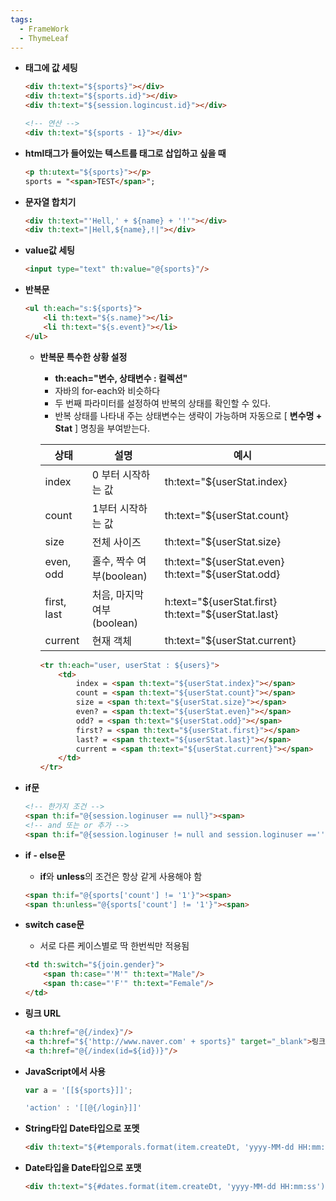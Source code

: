 ```yaml
---
tags:
  - FrameWork
  - ThymeLeaf
---
```


- **태그에 값 세팅**
    
    ```html
    <div th:text="${sports}"></div>
    <div th:text="${sports.id}"></div>
    <div th:text="${session.logincust.id}"></div>
    
    <!-- 연산 -->
    <div th:text="${sports - 1}"></div>
    ```
    
- **html태그가 들어있는 텍스트를 태그로 삽입하고 싶을 때**
    
    ```html
    <p th:utext="${sports}"></p>
    sports = "<span>TEST</span>";
    ```
    
- **문자열 합치기**
    
    ```html
    <div th:text="'Hell,' + ${name} + '!'"></div>
    <div th:text="|Hell,${name},!|"></div>
    ```
    
- **value값 세팅**
    
    ```html
    <input type="text" th:value="@{sports}"/>
    ```
    
- **반복문**
    
    ```html
    <ul th:each="s:${sports}">
    	<li th:text="${s.name}"></li>
    	<li th:text="${s.event}"></li>
    </ul>
    ```
    
    - **반복문 특수한 상황 설정**
        - **th:each="변수, 상태변수 : 컬렉션"**
        - 자바의 for-each와 비슷하다
        - 두 번째 파라미터를 설정하여 반복의 상태를 확인할 수 있다.
        - 반복 상태를 나타내 주는 상태변수는 생략이 가능하며 자동으로 [ **변수명 + Stat** ] 명칭을 부여받는다.
        
        | 상태 | 설명 | 예시 |
        | --- | --- | --- |
        | index | 0 부터 시작하는 값 | th:text="${userStat.index} |
        | count | 1부터 시작하는 값 | th:text="${userStat.count} |
        | size | 전체 사이즈 | th:text="${userStat.size} |
        | even, odd | 홀수, 짝수 여부(boolean) | th:text="${userStat.even} th:text="${userStat.odd} |
        | first, last | 처음, 마지막 여부(boolean) | h:text="${userStat.first} th:text="${userStat.last} |
        | current | 현재 객체 | th:text="${userStat.current} |
        
        ```html
        <tr th:each="user, userStat : ${users}">
            <td>
                index = <span th:text="${userStat.index}"></span>
                count = <span th:text="${userStat.count}"></span>
                size = <span th:text="${userStat.size}"></span>
                even? = <span th:text="${userStat.even}"></span>
                odd? = <span th:text="${userStat.odd}"></span>
                first? = <span th:text="${userStat.first}"></span>
                last? = <span th:text="${userStat.last}"></span>
                current = <span th:text="${userStat.current}"></span>
            </td>
        </tr>
        ```
        
- **if문**
    
    ```html
    <!-- 한가지 조건 -->
    <span th:if="@{session.loginuser == null}"><span>
    <!-- and 또는 or 추가 -->
    <span th:if="@{session.loginuser != null and session.loginuser ==''}"><span>
    ```
    
- **if - else문**
    - **if**와 **unless**의 조건은 항상 같게 사용해야 함
    
    ```html
    <span th:if="@{sports['count'] != '1'}"><span>
    <span th:unless="@{sports['count'] != '1'}"><span>
    ```
    
- **switch case문**
    - 서로 다른 케이스별로 딱 한번씩만 적용됨
    
    ```html
    <td th:switch="${join.gender}">
    	<span th:case="'M'" th:text="Male"/>
    	<span th:case="'F'" th:text="Female"/>
    </td>
    ```
    
- **링크 URL**
    
    ```html
    <a th:href="@{/index}"/>
    <a th:href="${'http://www.naver.com' + sports}" target="_blank">링크</a>
    <a th:href="@{/index(id=${id})}"/>
    ```
    
- **JavaScript에서 사용**
    
    ```jsx
    var a = '[[${sports}]]';
    
    'action' : '[[@{/login}]]'
    ```
    
- **String타입 Date타입으로 포멧**
    
    ```html
    <div th:text="${#temporals.format(item.createDt, 'yyyy-MM-dd HH:mm:ss')}"></div>
    ```
    
- **Date타입을 Date타입으로 포맷**
    
    ```html
    <div th:text="${#dates.format(item.createDt, 'yyyy-MM-dd HH:mm:ss')}"></div>
    ```